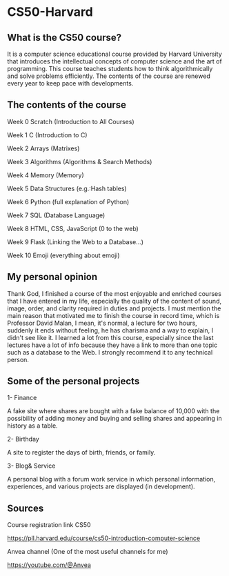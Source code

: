 # CS50-Harvard

## What is the CS50 course?

It is a computer science educational course provided by Harvard University that introduces the intellectual concepts of computer science and the art of programming. This course teaches students how to think algorithmically and solve problems efficiently. The contents of the course are renewed every year to keep pace with developments.

## The contents of the course

Week 0 Scratch (Introduction to All Courses)

Week 1 C (Introduction to C)

Week 2 Arrays (Matrixes)

Week 3 Algorithms (Algorithms & Search Methods)

Week 4 Memory (Memory)

Week 5 Data Structures (e.g.:Hash tables)

Week 6 Python (full explanation of Python)

Week 7 SQL (Database Language)

Week 8 HTML, CSS, JavaScript (0 to the web)

Week 9 Flask (Linking the Web to a Database…)

Week 10 Emoji (everything about emoji)

## My personal opinion

Thank God, I finished a course of the most enjoyable and enriched courses that I have entered in my life, especially the quality of the content of sound, image, order, and clarity required in duties and projects. I must mention the main reason that motivated me to finish the course in record time, which is Professor David Malan, I mean, it's normal, a lecture for two hours, suddenly it ends without feeling, he has charisma and a way to explain, I didn't see like it. I learned a lot from this course, especially since the last lectures have a lot of info because they have a link to more than one topic such as a database to the Web. I strongly recommend it to any technical person.

## Some of the personal projects

1- Finance

A fake site where shares are bought with a fake balance of 10,000 with the possibility of adding money and buying and selling shares and appearing in history as a table.

2- Birthday

A site to register the days of birth, friends, or family.

3- Blog& Service

A personal blog with a forum work service in which personal information, experiences, and various projects are displayed (in development).


## Sources

Course registration link CS50

https://pll.harvard.edu/course/cs50-introduction-computer-science

Anvea channel (One of the most useful channels for me)

https://youtube.com/@Anvea
